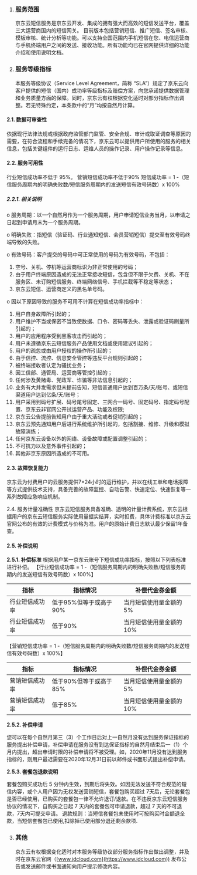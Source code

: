 1. ### 服务范围

    京东云短信服务是京东云开发、集成的拥有强大而高效的短信发送平台，覆盖三大运营商国内的短信网关。
    目前版本包括营销短信、推广短信、签名审核、模板审核、统计分析等功能。可以支持全国范围内手机短信在您、电信运营商与手机终端用户之间的发送、接收功能。所有功能均已在官网提供详细的功能介绍和使用说明文档。

2. ### 服务等级指标

    本服务等级协议（Service Level Agreement，简称 “SLA”）规定了京东云向客户提供的短信（国内）成功率等级指标及赔偿方案，向您承诺提供数据管理和业务质量方面的保障。同时，京东云有权根据变化适时对部分指标作出调整。若无特殊约定，本条款中的“月”均按自然月计算。

####  2.1. 数据可审查性

 依据现行法律法规或根据政府监管部门监管、安全合规、审计或取证调查等原因的需要，在符合流程和手续完备的情况下，京东云可以提供用户所使用的服务的相关信息，包括关键组件的运行日志、运维人员的操作记录、用户操作记录等信息。

####  2.2. 服务可用性

 行业短信成功率不低于 95%。
 营销短信成功率不低于90%
 短信成功率 = 1 -（短信服务周期内的明确失败数/短信服务周期内的发送短信有效号码数）x 100%

#####  2.2.1. 相关说明

o  服务周期：以一个自然月作为一个服务周期，用户申请短信业务当月，以申请之日起到申请月末为一个服务周期。

o  明确失败：指短信（验证码、行业通知短信、会员营销短信）提交至有效号码终端导致的失败。

o  有效号码：客户提交的号码中可正常使用的号码为有效号码，不包括：

1. 空号、关机、停机等运营商标识为非正常使用的号码；
2. 由于用户终端原因造成的无法正常接收短信，包含但不限于欠费、关机、不在服务区、未订购短信服务、终端网络信号、手机拦截等不稳定等状态；
3. 京东云短信、运营商定义的黑名单号码。

o  因以下原因导致的服务不可用不计算在短信成功率指标中：

1. 用户自身故障所引起的；
2. 用户维护不当或保密不当致使数据、口令、密码等丢失、泄露或验证码刷量所引起的；
3. 用户的应用程序受到黑客攻击而引起的；
4. 用户未遵循京东云短信服务产品使用文档或使用建议引起的；
5. 用户的疏忽或由用户授权的操作所引起的；
6.  由于信控、流控、信息安全管控等违反平台规则引起的；
7.  被终端接收者认定为骚扰业务；
8. 因工信部、通管局、运营商等管控引起的；
9.  任何涉及黄赌毒、党政军、诈骗等非法信息引起的；
10.   业务有大并发需求但未提前告知，短信普通用户达到百万条/天/账号、或短信渠道用户达到亿条/天/账号；
11.   用户采用到码号扩展、码号尾号固定、三网合一码号、固定码号、指定码号配置、京东云非官网公开试运营产品、功能及权限;
12.  京东云公告提前告知用户由于重大活动或者促销引起的；
13. 京东云预先通知用户后进行系统维护所引起的，包括割接、维修、升级和模拟故障演练；
14.   任何京东云设备以外的网络、设备故障或配置调整引起的；
15.  不可抗力以及意外事件引起的；
16.  其他非京东原因所造成的不可用。

#### 2.3. 故障恢复能力

 京东云为付费用户的云服务提供7×24小时的运行维护，并以在线工单和电话报障等方式提供技术支持，具备完善的故障监控、自动告警、快速定位、快速恢复等一系列故障应急响应机制。
 
 2.4. 服务计量准确性
 京东云短信服务具备准确、透明的计量计费系统，京东云根据用户的京东云短信服务实际使用量据实结算，实时扣费，具体计费标准以京东云官网公布的有效的计费模式与价格为准。用户的原始计费日志默认最少保留1年备查。
 

####  2.5. 补偿说明

 **2.5.1. 补偿标准**
 根据用户某一京东云账号下短信成功率指标，按照以下列表标准进行补偿。
 【行业短信成功率 = 1 -（短信服务周期内的明确失败数/短信服务周期内的发送短信有效号码数）x 100%】

| **指标**       | **指标情况**           | **补偿代金券金额**      |
| -------------- | ---------------------- | ----------------------- |
| 行业短信成功率 | 低于95%但等于或高于90% | 当月短信使用量金额的5%  |
| 行业短信成功率 | 低于90%                | 当月短信使用量金额的10% |

【营销短信成功率 = 1 -（短信服务周期内的明确失败数/短信服务周期内的发送短信有效号码数）x 100%】

| **指标**       | **指标情况**           | **补偿代金券金额**      |
| -------------- | ---------------------- | ----------------------- |
| 营销短信成功率 | 低于90%但等于或高于85% | 当月短信使用量金额的5%  |
| 营销短信成功率 | 低于85%                | 当月短信使用量金额的10% |

 **2.5.2. 补偿申请**

 您可以在每个自然月第三（3）个工作日后对上一自然月没有达到服务保证指标的服务提出补偿申请，补偿申请在服务没有到达保证指标的自然月结束后一（1）个月内提出，超出申请时限的补偿申请将不被受理。如，2020年11月没有达到服务指标的，则用户最迟需要在2020年12月31日前以邮件或书面形式提出补偿申请。 

 **2.5.3. 套餐包退款说明**

 套餐包购买成功后 5 分钟内生效，到期后将失效。如因无法发送不符合规范的短信内容，或个人用户因为无权发送营销短信，套餐包购买超过 7天后，无论套餐包是否已经使用，已购买的套餐包一律不允许退订/退款。在不违反京东云短信服务协议的情况下，自购买之日起 7 天内的套餐包可申请退款，超过 7 天的不可退款，7天内可提交申请。
 退款规则：当短信套餐包未使用时可按购买时金额退全款，当短信套餐包已使用,扣除掉已使用部分退还剩余款项.

3. ### 其他

    京东云有权根据变化适时对本服务等级协议部分服务指标作出做出调整，并及时在京东云官网（[www.jdcloud.com](https://www.jdcloud.com)) 发布公告或发送邮件或书面通知向用户提示修改内容。

 

